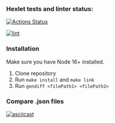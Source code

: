 ### Hexlet tests and linter status:
[![Actions Status](https://github.com/vladsholokhov/frontend-project-lvl2/workflows/hexlet-check/badge.svg)](https://github.com/vladsholokhov/frontend-project-lvl2/actions)

[![lint](https://github.com/vladsholokhov/frontend-project-lvl2/actions/workflows/lint.yml/badge.svg)](https://github.com/vladsholokhov/frontend-project-lvl2/actions)
### Installation
Make sure you have Node 16+ installed.

1. Clone repository
2. Run `make install` and `make link`
3. Run `gendiff <filePath1> <filePath2>`

### Compare .json files
[![asciicast](https://asciinema.org/a/516814.svg)](https://asciinema.org/a/516814)
